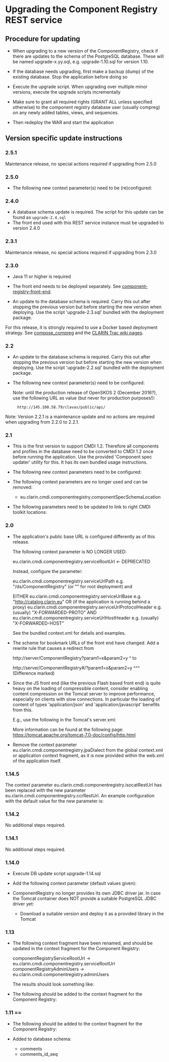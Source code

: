 # Upgrading the Component Registry REST service

## Procedure for updating

- When upgrading to a new version of the ComponentRegistry, check if there are
  updates to the schema of the PostgreSQL database. These will be named 
  upgrade-x.yy.sql, e.g. upgrade-1.10.sql for version 1.10.

- If the database needs upgrading, first make a backup (dump) of the existing
  database. Stop the application before doing so

- Execute the upgrade script. When upgrading over multiple minor versions, 
  execute the upgrade scripts incrementally

- Make sure to grant all required rights (GRANT ALL unless specified
  otherwise) to the component registry database user (usually compreg) on
  any newly added tables, views, and sequences.

- Then redeploy the WAR and start the application

## Version specific update instructions

### 2.5.1
Maintenance release, no special actions required if upgrading from 2.5.0

### 2.5.0

- The following new context parameter(s) need to be (re)configured:

  <!-- Base location of the Concept Registry service -->
  <Parameter name="eu.clarin.cmdi.componentregistry.ccrRestUrl" value="{{DOCKER_COMPREG_CCR_REST_SERVICE}}"/>
  <!--  Base location of the CLAVAS vocabulary service  -->
  <Parameter name="eu.clarin.cmdi.componentregistry.clavasRestUrl" value="{{DOCKER_COMPREG_CLAVAS_REST_SERVICE}}"/>
  
  <!-- Skosmos cache refresh interval in seconds -->
  <Parameter name="eu.clarin.cmdi.componentregistry.skosmos.cacheRefreshRateSeconds" value="{{DOCKER_COMPREG_SKOSMOS_CACHE_REFRESH_RATE}}"/>
  
  <!-- CCR filters -->
  <!--    * Included Skosmos vocabularies for concepts -->
  <Parameter name="eu.clarin.cmdi.componentregistry.skosmos.ccr.includedVocabularies" value="{{DOCKER_COMPREG_SKOSMOS_CCR_INCLUDED_VOCABS}}" />
  <!--    * Included Skosmos schemes for concepts -->
  <Parameter name="eu.clarin.cmdi.componentregistry.skosmos.ccr.includedSchemes" value="{{DOCKER_COMPREG_SKOSMOS_CCR_INCLUDED_SCHEMES}}" />

  <!-- CLAVAS filters -->
  <!--    * Included Skosmos vocabularies for concepts -->
  <Parameter name="eu.clarin.cmdi.componentregistry.skosmos.vocabs.includedVocabularies" value="{{DOCKER_COMPREG_SKOSMOS_VOCABS_INCLUDED_VOCABS}}" />
  <!--    * Excluded Skosmos vocabularies for concepts -->
  <Parameter name="eu.clarin.cmdi.componentregistry.skosmos.vocabs.excludedVocabularies" value="{{DOCKER_COMPREG_SKOSMOS_VOCABS_EXCLUDED_VOCABS}}" />
  <!--    * Included Skosmos schemes for concepts -->
  <Parameter name="eu.clarin.cmdi.componentregistry.skosmos.vocabs.includedSchemes" value="{{DOCKER_COMPREG_SKOSMOS_VOCABS_INCLUDED_SCHEMES}}" />
  <!--    * Excluded Skosmos schemes for concepts -->
  <Parameter name="eu.clarin.cmdi.componentregistry.skosmos.vocabs.excludedSchemes" value="{{DOCKER_COMPREG_SKOSMOS_VOCABS_EXCLUDED_SCHEMES}}" />

### 2.4.0
- A database schema update is required. The script for this update can be found as
`upgrade-2.4.sql`
- The front end used with this REST service instance must be upgraded to version 2.4.0

### 2.3.1
Maintenance release, no special actions required if upgrading from 2.3.0

### 2.3.0
- Java 11 or higher is required

- The front end needs to be deployed separately. See 
[component-registry-front-end](https://github.com/clarin-eric/component-registry-front-end).

- An update to the database schema is required. Carry this out after stopping
the previous version but before starting the new version when deploying. Use
the script 'upgrade-2.3.sql' bundled with the deployment package.

For this release, it is strongly required to use a Docker based deployment strategy.
See [compose_compreg](https://gitlab.com/CLARIN-ERIC/compose_compreg) and the
[CLARIN Trac wiki pages](https://trac.clarin.eu/wiki/ComponentRegistryAndEditor).

### 2.2
- An update to the database schema is required. Carry this out after stopping
the previous version but before starting the new version when deploying. Use
the script 'upgrade-2.2.sql' bundled with the deployment package.

- The following new context parameter(s) need to be configured:

    <Parameter 
        name="eu.clarin.cmdi.componentregistry.clavasRestUrl" 
        value="https://openskos.meertens.knaw.nl/clavas/api/"/>
        
    Note: until the production release of OpenSKOS 2 (December 2016?), use the following 
    URL as value (but never for production purposes!):

    	http://145.100.58.79/clavas/public/api/
    	
Note: Version 2.2.1 is a maintenance update and no actions are required when upgrading
from 2.2.0 to 2.2.1.

### 2.1

- This is the first version to support CMDI 1.2. Therefore all components and
  profiles in the database need to be converted to CMDI 1.2 once before running
  the application. Use the provided 'Component spec updater' utility for this.
  It has its own bundled usage instructions.

- The following new context parameters need to be configured:

    <Parameter 
      name="eu.clarin.cmdi.componentregistry.toolkitLocation" 
      value="https://infra.clarin.eu/CMDI/1.x"/>

    <Parameter 
      name="eu.clarin.cmdi.componentregistry.component2SchemaXslUrl.cmdi_1_1"
      value="https://infra.clarin.eu/CMDI/1.1/xslt/comp2schema-v2/comp2schema.xsl"/>


- The following context parameters are no longer used and can be removed:

    * eu.clarin.cmdi.componentregistry.componentSpecSchemaLocation

 - The following parameters need to be updated to link to right CMDI toolkit 
   locations:

    <Parameter 
        name="eu.clarin.cmdi.componentregistry.generalComponentSchemaUrl" 
        value="https://infra.clarin.eu/CMDI/1.x/xsd/cmd-component.xsd"/>

    <Parameter 
        name="eu.clarin.cmdi.componentregistry.component2SchemaXslUrl"
        value="https://infra.clarin.eu/CMDI/1.x/xslt/comp2schema.xsl"/>

    <Parameter 
        name="eu.clarin.cmdi.componentregistry.component2SchemaXslUrl.cmdi_1_1" 
        value="https://infra.clarin.eu/CMDI/1.1/xslt/comp2schema-v2/comp2schema.xsl"/>

### 2.0

- The application's public base URL is configured differently as of this 
  release. 

  The following context parameter is NO LONGER USED:

    eu.clarin.cmdi.componentregistry.serviceRootUrl <- DEPRECATED

  Instead, configure the parameter:

    eu.clarin.cmdi.componentregistry.serviceUrlPath
        e.g. "/ds/ComponentRegistry" (or "" for root deployment)
  and

    EITHER
        eu.clarin.cmdi.componentregistry.serviceUrlBase
            e.g. "http://catalog.clarin.eu"
    OR (if the application is running behind a proxy)
            eu.clarin.cmdi.componentregistry.serviceUrlProtocolHeader
                    e.g. (usually) "X-FORWARDED-PROTO"
                AND
            eu.clarin.cmdi.componentregistry.serviceUrlHostHeader
                    e.g. (usually) "X-FORWARDED-HOST"

  See the bundled context.xml for details and examples.

- The scheme for bookmark URLs of the front end have changed. Add a rewrite rule
  that causes a redirect from
  
    http://server/ComponentRegistry?param1=x&param2=y
                                   ^
  to
  
    http://server/ComponentRegistry#/?param1=x&param2=y
                                   ^^^
  (Difference marked)

- Since the JS front end (like the previous Flash based front end) is quite heavy
  on the loading of compressible content, consider enabling content compression
  on the Tomcat server to improve performance, especially on clients with slow
  connections. In particular the loading of content of types 'application/json'
  and 'application/javascript' benefits from this. 
  
  E.g., use the following in the Tomcat's server.xml:

    <Connector port="8080" protocol="HTTP/1.1"
               connectionTimeout="20000"
               redirectPort="8443"
               compression="on" 
               compressableMimeType="text/html,text/xml,text/plain,text/javascript,text/css,application/json,application/javascript"
               />

  More information can be found at the following page:
  	<https://tomcat.apache.org/tomcat-7.0-doc/config/http.html>

- Remove the context parameter eu.clarin.cmdi.componentregistry.jpaDialect from the global
  context.xml or application context fragment, as it is now provided within the web.xml 
  of the application itself.
  
### 1.14.5

The context parameter eu.clarin.cmdi.componentregistry.isocatRestUrl has been replaced
with the new parameter eu.clarin.cmdi.componentregistry.ccrRestUrl. An example 
configuration with the default value for the new parameter is:


  <Parameter 
  		name="eu.clarin.cmdi.componentregistry.ccrRestUrl" 
  		value="https://openskos.meertens.knaw.nl/ccr/api/"/>

### 1.14.2

No additional steps required.

### 1.14.1

No additional steps required.

### 1.14.0

- Execute DB update script upgrade-1.14.sql

- Add the following context parameter (default values given):

  <Parameter 
	  name="eu.clarin.cmdi.componentregistry.jpaDialect" 
	  value="org.hibernate.dialect.PostgreSQLDialect"/> 
	  
- ComponentRegistry no longer provides its own JDBC driver jar. In case the Tomcat 
  container does NOT provide a suitable PostgreSQL JDBC driver yet:

    - Download a suitable version and deploy it as a provided library in the Tomcat


### 1.13

- The following context fragment have been renamed, and should be updated
  in the context fragment for the Component Registry:
  
  componentRegistryServiceRootUrl -> eu.clarin.cmdi.componentregistry.serviceRootUrl
  componentRegistryAdminUsers -> eu.clarin.cmdi.componentregistry.adminUsers
  
  The results should look something like:
  <Parameter 
  		name="eu.clarin.cmdi.componentregistry.serviceRootUrl" 
  		value="http://catalog.clarin.eu/ds/ComponentRegistry" /> 
  <Parameter 
  		name="eu.clarin.cmdi.componentregistry.adminUsers" 
  		value="admin1@clarin.eu admin2@clarin.eu" />

- The following should be added to the context fragment for the Component
  Registry:

	<Parameter
			name="eu.clarin.cmdi.componentregistry.documentationUrl" 
			value="http://www.clarin.eu/cmdi" /> 
	<Parameter 
			name="eu.clarin.cmdi.componentregistry.generalComponentSchemaUrl" 
			value="https://infra.clarin.eu/cmd/general-component-schema.xsd" /> 
	<Parameter 
			name="eu.clarin.cmdi.componentregistry.component2SchemaXslUrl" 
			value="https://infra.clarin.eu/cmd/xslt/comp2schema-v2/comp2schema.xsl" /> 
	<Parameter 
			name="eu.clarin.cmdi.componentregistry.componentSpecSchemaLocation" 
			value="http://www.clarin.eu/cmd https://infra.clarin.eu/cmd/general-component-schema.xsd" /> 
	<Parameter 
			name="eu.clarin.cmdi.componentregistry.isocatRestUrl" 
			value="https://catalog.clarin.eu/isocat/rest/" /> 
			
### 1.11 ==

- The following should be added to the context fragment for the Component
  Registry:
    <Parameter
	name="componentRegistryAdminUsers"
	value="space-separated-list-of-admin-eppns"/>

- Added to database schema:
	* comments
	* comments_id_seq

